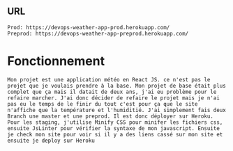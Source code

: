 ## URL
    Prod: https://devops-weather-app-prod.herokuapp.com/
    Preprod: https://devops-weather-app-preprod.herokuapp.com/
# Fonctionnement
    Mon projet est une application météo en React JS. ce n'est pas le projet que je voulais prendre à la base. Mon projet de base était plus complet que ça mais il datait de deux ans, j'ai eu problème pour le refaire marcher. J'ai donc décider de refaire le projet mais je n'ai pas eu le temps de le finir du tout c'est pour ça que le site n'affiche que la température et l'humiditié. J'ai simplement fais deux Branch une master et une preprod. Il est donc déployer sur Heroku. Pour les staging, j'utilise Minify CSS pour minifer les fichiers css, ensuite JsLinter pour vérifier la syntaxe de mon javascript. Ensuite je check mon site pour voir si il y a des liens cassé sur mon site et ensuite je deploy sur Heroku

